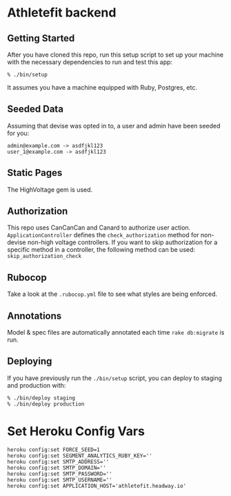 # Athletefit backend

## Getting Started

After you have cloned this repo, run this setup script to set up your machine
with the necessary dependencies to run and test this app:

    % ./bin/setup

It assumes you have a machine equipped with Ruby, Postgres, etc.

## Seeded Data

Assuming that devise was opted in to, a user and admin have been seeded for you:

    admin@example.com -> asdfjkl123
    user_1@example.com -> asdfjkl123

## Static Pages

The HighVoltage gem is used.

## Authorization

This repo uses CanCanCan and Canard to authorize user action. `ApplicationController` defines the `check_authorization` method for non-devise non-high voltage controllers. If you want to skip authorization for a specific method in a controller, the following method can be used: `skip_authorization_check`

## Rubocop

Take a look at the `.rubocop.yml` file to see what styles are being enforced.

## Annotations

Model & spec files are automatically annotated each time `rake db:migrate` is run.

## Deploying

If you have previously run the `./bin/setup` script,
you can deploy to staging and production with:

    % ./bin/deploy staging
    % ./bin/deploy production

# Set Heroku Config Vars

    heroku config:set FORCE_SEED=1
    heroku config:set SEGMENT_ANALYTICS_RUBY_KEY=''
    heroku config:set SMTP_ADDRESS=''
    heroku config:set SMTP_DOMAIN=''
    heroku config:set SMTP_PASSWORD=''
    heroku config:set SMTP_USERNAME=''
    heroku config:set APPLICATION_HOST='athletefit.headway.io'
